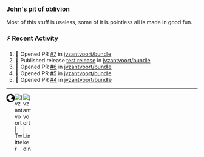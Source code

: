 ### John's pit of oblivion

Most of this stuff is useless, some of it is pointless all is made in good fun.

### :zap: Recent Activity

<!--START_SECTION:activity-->
1. 💪 Opened PR [#7](undefined) in [jvzantvoort/bundle](https://github.com/jvzantvoort/bundle)
2. 🚀 Published release [test release](https://github.com/jvzantvoort/bundle/releases/tag/bundle-0.0.2) in [jvzantvoort/bundle](https://github.com/jvzantvoort/bundle)
3. 💪 Opened PR [#6](undefined) in [jvzantvoort/bundle](https://github.com/jvzantvoort/bundle)
4. 💪 Opened PR [#5](undefined) in [jvzantvoort/bundle](https://github.com/jvzantvoort/bundle)
5. 💪 Opened PR [#4](undefined) in [jvzantvoort/bundle](https://github.com/jvzantvoort/bundle)
<!--END_SECTION:activity-->

---

[<img align="left" alt="jvzantvoort.org" width="22px" src="https://raw.githubusercontent.com/iconic/open-iconic/master/svg/globe.svg" />][website]
[<img align="left" alt="jvzantvoort | Twitter" width="22px" src="https://cdn.jsdelivr.net/npm/simple-icons@v3/icons/twitter.svg" />][twitter]
[<img align="left" alt="jvzantvoort | LinkedIn" width="22px" src="https://cdn.jsdelivr.net/npm/simple-icons@v3/icons/linkedin.svg" />][linkedin]


[website]: https://vanzantvoort.org/
[twitter]: https://twitter.com/jvanzantvoort
[linkedin]: https://www.linkedin.com/in/johnvanzantvoort/
